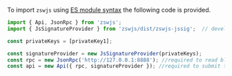 To import `zswjs` using [ES module syntax](https://en.wikipedia.org/wiki/ECMAScript) the following code is provided.
```javascript
import { Api, JsonRpc } from 'zswjs';
import { JsSignatureProvider } from 'zswjs/dist/zswjs-jssig';  // development only

const privateKeys = [privateKey1];

const signatureProvider = new JsSignatureProvider(privateKeys);
const rpc = new JsonRpc('http://127.0.0.1:8888'); //required to read blockchain state
const api = new Api({ rpc, signatureProvider }); //required to submit transactions
```
